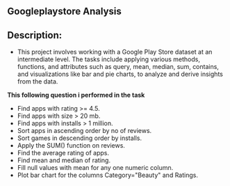 ## Googleplaystore Analysis

## Description:
* This project involves working with a Google Play Store dataset at an intermediate level. The tasks include applying various methods,
 functions, and attributes such as query, mean, median, sum, contains, and visualizations like bar and pie charts, to analyze and derive insights from the data.

**This following question i performed in the task**
  * Find apps with rating >= 4.5.	
  * Find apps with size  > 20 mb.	
  * Find apps with installs > 1 million.	
  * Sort apps in ascending order by no of reviews.
  * Sort games in descending order by installs.
  * Apply the SUM() function on reviews.
  * Find the average rating of apps.
  * Find mean and median of rating.
  * Fill null values with mean for any one numeric column.
  * Plot bar chart for the columns Category="Beauty" and Ratings.

